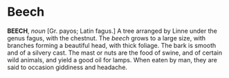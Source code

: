 # Beech

**BEECH**, _noun_ \[Gr. payos; Latin fagus.\] A tree arranged by Linne under the genus fagus, with the chestnut. The _beech_ grows to a large size, with branches forming a beautiful head, with thick foliage. The bark is smooth and of a silvery cast. The mast or nuts are the food of swine, and of certain wild animals, and yield a good oil for lamps. When eaten by man, they are said to occasion giddiness and headache.